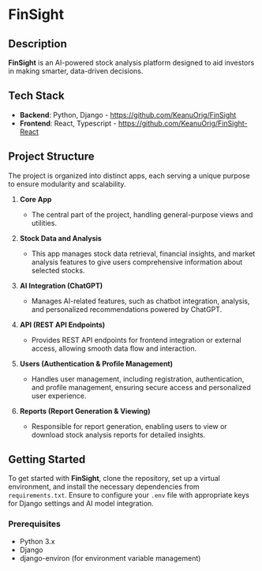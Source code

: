 # FinSight

## Description
**FinSight** is an AI-powered stock analysis platform designed to aid investors in making smarter, data-driven decisions.

## Tech Stack
- **Backend**: Python, Django - https://github.com/KeanuOrig/FinSight
- **Frontend**: React, Typescript - https://github.com/KeanuOrig/FinSight-React

## Project Structure

The project is organized into distinct apps, each serving a unique purpose to ensure modularity and scalability.

1. **Core App**
   - The central part of the project, handling general-purpose views and utilities.

2. **Stock Data and Analysis**
   - This app manages stock data retrieval, financial insights, and market analysis features to give users comprehensive information about selected stocks.

3. **AI Integration (ChatGPT)**
   - Manages AI-related features, such as chatbot integration, analysis, and personalized recommendations powered by ChatGPT.

4. **API (REST API Endpoints)**
   - Provides REST API endpoints for frontend integration or external access, allowing smooth data flow and interaction.

5. **Users (Authentication & Profile Management)**
   - Handles user management, including registration, authentication, and profile management, ensuring secure access and personalized user experience.

6. **Reports (Report Generation & Viewing)**
   - Responsible for report generation, enabling users to view or download stock analysis reports for detailed insights.

## Getting Started

To get started with **FinSight**, clone the repository, set up a virtual environment, and install the necessary dependencies from `requirements.txt`. Ensure to configure your `.env` file with appropriate keys for Django settings and AI model integration.

### Prerequisites
- Python 3.x
- Django
- django-environ (for environment variable management)
